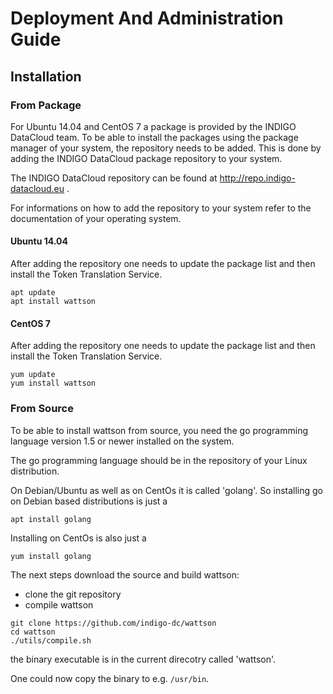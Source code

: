 # Deployment And Administration Guide
## Installation
### From Package
For Ubuntu 14.04 and CentOS 7 a package is provided by the INDIGO DataCloud
team.
To be able to install the packages using the package manager of your system, the
repository needs to be added. This is done by adding the INDIGO DataCloud
package repository to your system.

The INDIGO DataCloud repository can be found at http://repo.indigo-datacloud.eu .


For informations on how to add the repository to your system refer to the
documentation of your operating system.

#### Ubuntu 14.04
After adding the repository one needs to update the package list and then install
the Token Translation Service.
```
apt update
apt install wattson
```

#### CentOS 7
After adding the repository one needs to update the package list and then install
the Token Translation Service.
```
yum update
yum install wattson
```

### From Source
To be able to install wattson from source, you need the go programming language
version 1.5 or newer installed on the system.

The go programming language should be in the repository of your Linux distribution.

On Debian/Ubuntu as well as on CentOs it is called 'golang'.
So installing go on Debian based distributions is just a
```
apt install golang
```

Installing on CentOs is also just a
```
yum install golang
```

The next steps download the source and build wattson:
- clone the git repository
- compile wattson
```
git clone https://github.com/indigo-dc/wattson
cd wattson
./utils/compile.sh
```
the binary executable is in the current direcotry called 'wattson'.

One could now copy the binary to e.g. `/usr/bin`.
